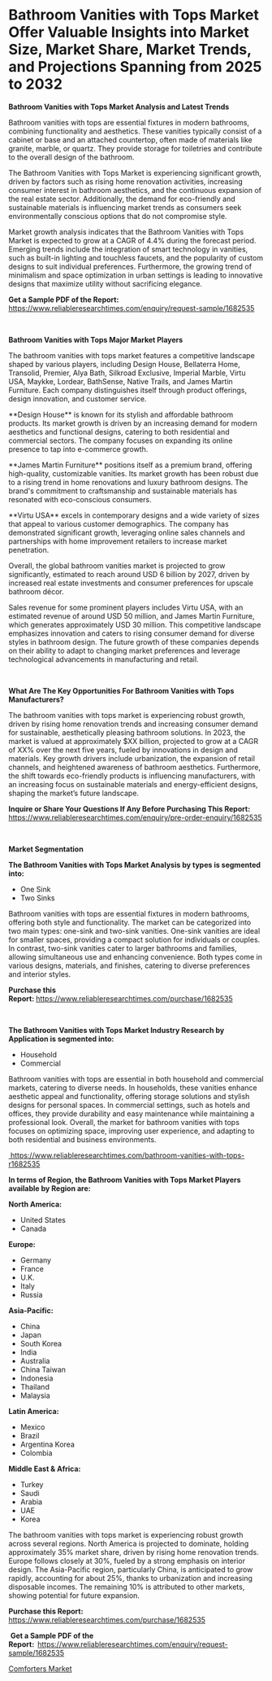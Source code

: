 <p><h1>Bathroom Vanities with Tops Market Offer Valuable Insights into Market Size, Market Share, Market Trends, and Projections Spanning from 2025 to 2032</h1></p><p><strong>Bathroom Vanities with Tops Market Analysis and Latest Trends</strong></p>
<p><p>Bathroom vanities with tops are essential fixtures in modern bathrooms, combining functionality and aesthetics. These vanities typically consist of a cabinet or base and an attached countertop, often made of materials like granite, marble, or quartz. They provide storage for toiletries and contribute to the overall design of the bathroom.</p><p>The Bathroom Vanities with Tops Market is experiencing significant growth, driven by factors such as rising home renovation activities, increasing consumer interest in bathroom aesthetics, and the continuous expansion of the real estate sector. Additionally, the demand for eco-friendly and sustainable materials is influencing market trends as consumers seek environmentally conscious options that do not compromise style.</p><p>Market growth analysis indicates that the Bathroom Vanities with Tops Market is expected to grow at a CAGR of 4.4% during the forecast period. Emerging trends include the integration of smart technology in vanities, such as built-in lighting and touchless faucets, and the popularity of custom designs to suit individual preferences. Furthermore, the growing trend of minimalism and space optimization in urban settings is leading to innovative designs that maximize utility without sacrificing elegance.</p></p>
<p><strong>Get a Sample PDF of the Report:&nbsp;</strong> <a href="https://www.reliableresearchtimes.com/enquiry/request-sample/1682535?utm_campaign=2181&utm_medium=2&utm_source=Github&utm_content=ia&utm_term=06022025&utm_id=bathroom-vanities-with-tops">https://www.reliableresearchtimes.com/enquiry/request-sample/1682535</a></p>
<p>&nbsp;</p>
<p><strong>Bathroom Vanities with Tops Major Market Players</strong></p>
<p><p>The bathroom vanities with tops market features a competitive landscape shaped by various players, including Design House, Bellaterra Home, Transolid, Premier, Alya Bath, Silkroad Exclusive, Imperial Marble, Virtu USA, Maykke, Lordear, BathSense, Native Trails, and James Martin Furniture. Each company distinguishes itself through product offerings, design innovation, and customer service.</p><p>**Design House** is known for its stylish and affordable bathroom products. Its market growth is driven by an increasing demand for modern aesthetics and functional designs, catering to both residential and commercial sectors. The company focuses on expanding its online presence to tap into e-commerce growth.</p><p>**James Martin Furniture** positions itself as a premium brand, offering high-quality, customizable vanities. Its market growth has been robust due to a rising trend in home renovations and luxury bathroom designs. The brand's commitment to craftsmanship and sustainable materials has resonated with eco-conscious consumers.</p><p>**Virtu USA** excels in contemporary designs and a wide variety of sizes that appeal to various customer demographics. The company has demonstrated significant growth, leveraging online sales channels and partnerships with home improvement retailers to increase market penetration.</p><p>Overall, the global bathroom vanities market is projected to grow significantly, estimated to reach around USD 6 billion by 2027, driven by increased real estate investments and consumer preferences for upscale bathroom décor. </p><p>Sales revenue for some prominent players includes Virtu USA, with an estimated revenue of around USD 50 million, and James Martin Furniture, which generates approximately USD 30 million. This competitive landscape emphasizes innovation and caters to rising consumer demand for diverse styles in bathroom design. The future growth of these companies depends on their ability to adapt to changing market preferences and leverage technological advancements in manufacturing and retail.</p></p>
<p>&nbsp;</p>
<p><strong>What Are The Key Opportunities For Bathroom Vanities with Tops Manufacturers?</strong></p>
<p><p>The bathroom vanities with tops market is experiencing robust growth, driven by rising home renovation trends and increasing consumer demand for sustainable, aesthetically pleasing bathroom solutions. In 2023, the market is valued at approximately $XX billion, projected to grow at a CAGR of XX% over the next five years, fueled by innovations in design and materials. Key growth drivers include urbanization, the expansion of retail channels, and heightened awareness of bathroom aesthetics. Furthermore, the shift towards eco-friendly products is influencing manufacturers, with an increasing focus on sustainable materials and energy-efficient designs, shaping the market’s future landscape.</p></p>
<p><strong>Inquire or Share Your Questions If Any Before Purchasing This Report:</strong> <a href="https://www.reliableresearchtimes.com/enquiry/pre-order-enquiry/1682535?utm_campaign=2181&utm_medium=2&utm_source=Github&utm_content=ia&utm_term=06022025&utm_id=bathroom-vanities-with-tops">https://www.reliableresearchtimes.com/enquiry/pre-order-enquiry/1682535</a></p>
<p>&nbsp;</p>
<p><strong>Market Segmentation</strong></p>
<p><strong>The Bathroom Vanities with Tops Market Analysis by types is segmented into:</strong></p>
<p><ul><li>One Sink</li><li>Two Sinks</li></ul></p>
<p><p>Bathroom vanities with tops are essential fixtures in modern bathrooms, offering both style and functionality. The market can be categorized into two main types: one-sink and two-sink vanities. One-sink vanities are ideal for smaller spaces, providing a compact solution for individuals or couples. In contrast, two-sink vanities cater to larger bathrooms and families, allowing simultaneous use and enhancing convenience. Both types come in various designs, materials, and finishes, catering to diverse preferences and interior styles.</p></p>
<p><strong>Purchase this Report:&nbsp;</strong><a href="https://www.reliableresearchtimes.com/purchase/1682535?utm_campaign=2181&utm_medium=2&utm_source=Github&utm_content=ia&utm_term=06022025&utm_id=bathroom-vanities-with-tops">https://www.reliableresearchtimes.com/purchase/1682535</a></p>
<p>&nbsp;</p>
<p><strong>The Bathroom Vanities with Tops Market Industry Research by Application is segmented into:</strong></p>
<p><ul><li>Household</li><li>Commercial</li></ul></p>
<p><p>Bathroom vanities with tops are essential in both household and commercial markets, catering to diverse needs. In households, these vanities enhance aesthetic appeal and functionality, offering storage solutions and stylish designs for personal spaces. In commercial settings, such as hotels and offices, they provide durability and easy maintenance while maintaining a professional look. Overall, the market for bathroom vanities with tops focuses on optimizing space, improving user experience, and adapting to both residential and business environments.</p></p>
<p><a href="https://www.reliableresearchtimes.com/bathroom-vanities-with-tops-r1682535?utm_campaign=2181&utm_medium=2&utm_source=Github&utm_content=ia&utm_term=06022025&utm_id=bathroom-vanities-with-tops">&nbsp;https://www.reliableresearchtimes.com/bathroom-vanities-with-tops-r1682535</a></p>
<p><strong>In terms of Region, the Bathroom Vanities with Tops Market Players available by Region are:</strong></p>
<p>
    <p> <strong> North America: </strong>
        <ul>
            <li>United States</li>
            <li>Canada</li>
        </ul>
        </p> 
    <p> <strong> Europe: </strong>
        <ul>
            <li>Germany</li>
            <li>France</li>
            <li>U.K.</li>
            <li>Italy</li>
            <li>Russia</li>
        </ul>
        </p> 
    <p> <strong> Asia-Pacific: </strong>
        <ul>
            <li>China</li>
            <li>Japan</li>
            <li>South Korea</li>
            <li>India</li>
            <li>Australia</li>
            <li>China Taiwan</li>
            <li>Indonesia</li>
            <li>Thailand</li>
            <li>Malaysia</li>
        </ul>
        </p> 
    <p> <strong> Latin America: </strong>
        <ul>
            <li>Mexico</li>
            <li>Brazil</li>
            <li>Argentina Korea</li>
            <li>Colombia</li>
        </ul>
        </p> 
    <p> <strong> Middle East & Africa: </strong>
        <ul>
            <li>Turkey</li>
            <li>Saudi</li>
            <li>Arabia</li>
            <li>UAE</li>
            <li>Korea</li>
        </ul>
    </p>
    </p>
<p><p>The bathroom vanities with tops market is experiencing robust growth across several regions. North America is projected to dominate, holding approximately 35% market share, driven by rising home renovation trends. Europe follows closely at 30%, fueled by a strong emphasis on interior design. The Asia-Pacific region, particularly China, is anticipated to grow rapidly, accounting for about 25%, thanks to urbanization and increasing disposable incomes. The remaining 10% is attributed to other markets, showing potential for future expansion.</p></p>
<p><strong>Purchase this Report: </strong><a href="https://www.reliableresearchtimes.com/purchase/1682535?utm_campaign=2181&utm_medium=2&utm_source=Github&utm_content=ia&utm_term=06022025&utm_id=bathroom-vanities-with-tops">https://www.reliableresearchtimes.com/purchase/1682535</a></p>
<p>&nbsp;<strong>Get a Sample PDF of the Report:&nbsp;&nbsp;</strong><a href="https://www.reliableresearchtimes.com/enquiry/request-sample/1682535?utm_campaign=2181&utm_medium=2&utm_source=Github&utm_content=ia&utm_term=06022025&utm_id=bathroom-vanities-with-tops">https://www.reliableresearchtimes.com/enquiry/request-sample/1682535</a></p>
<p><strong></strong></p>
<p><p><a href="https://github.com/HobertDavis43/Market-Research-Report-List-1/blob/main/comforters-market.md?utm_campaign=2181&utm_medium=2&utm_source=Github&utm_content=ia&utm_term=06022025&utm_id=bathroom-vanities-with-tops">Comforters Market</a></p></p>